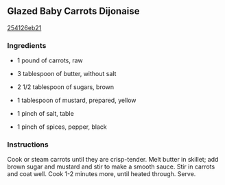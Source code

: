 ## Glazed Baby Carrots Dijonaise

[254126eb21](http://www.food.com/recipe/glazed-baby-carrots-dijonaise-44102)

### Ingredients

 - 1 pound of carrots, raw

 - 3 tablespoon of butter, without salt

 - 2 1/2 tablespoon of sugars, brown

 - 1 tablespoon of mustard, prepared, yellow

 - 1 pinch of salt, table

 - 1 pinch of spices, pepper, black

### Instructions

Cook or steam carrots until they are crisp-tender. Melt butter in skillet; add brown sugar and mustard and stir to make a smooth sauce. Stir in carrots and coat well. Cook 1-2 minutes more, until heated through. Serve.
